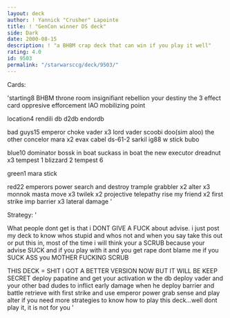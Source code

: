 ```yaml
---
layout: deck
author: ! Yannick "Crusher" Lapointe
title: ! "GenCon winner DS deck"
side: Dark
date: 2000-08-15
description: ! "a BHBM crap deck that can win if you play it well"
rating: 4.0
id: 9503
permalink: "/starwarsccg/deck/9503/"
---
```

Cards: 

'starting8
BHBM
throne room
insignifiant rebellion
your destiny
the 3 effect card
oppresive efforcement
IAO
mobilizing point

location4
rendili
db
d2db
endordb

bad guys15
emperor
choke vader x3
lord vader
scoobi doo(sim aloo)
the other concelor
mara x2
evax
cabel
ds-61-2
sarkil
ig88 w stick
bubo

blue10
dominator
bossk in boat
suckass in boat
the new executor
dreadnut x3
tempest 1
blizzard 2
tempest 6

green1
mara stick

red22
emperors power
search and destroy
trample
grabbler x2
alter x3
monnok
masta move x3
twilek x2
projective telepathy
rise my friend x2
first strike
imp barrier x3
lateral damage
'

Strategy: '

What people dont get is that i DONT GIVE A FUCK about advise. i  just post
my deck to know whos stupid and whos not and when you say take this out
or put this in, most of the time i will think your a SCRUB because your advise
SUCK and if you play with it and you get rape dont blame me if you
 SUCK ASS you MOTHER FUCKING SCRUB

THIS DECK = SHIT I GOT A BETTER VERSION NOW BUT IT WILL BE KEEP SECRET
deploy papatine and get your activation w the db
deploy vader and your other bad dudes to inflict early damage when he deploy barrier and battle retrieve with first strike and use emperor power
grab sense and play alter
if you need more strategies to know how to play this deck...well dont play it, it is not for you '
